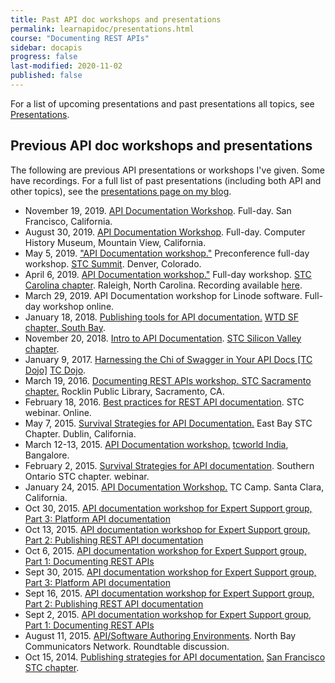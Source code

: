 ```yaml
---
title: Past API doc workshops and presentations
permalink: learnapidoc/presentations.html
course: "Documenting REST APIs"
sidebar: docapis
progress: false
last-modified: 2020-11-02
published: false
---
```


For a list of upcoming presentations and past presentations all topics, see [Presentations](https://idratherbewriting.com/presentations).

<h2>Previous API doc workshops and presentations</h2>

The following are previous API presentations or workshops I've given. Some have recordings. For a full list of past presentations (including both API and other topics), see the [presentations page on my blog](https://idratherbewriting.com/presentations/).
<ul>
  <li>November 19, 2019. <a href="https://idratherbewriting.com/blog/upcoming-api-doc-workshop-san-francisco-nov-19/">API Documentation Workshop</a>. Full-day. San Francisco, California.</li>
  <li>August 30, 2019. <a href="/2019/07/08/upcoming-api-documention-workshop-mountainview/">API Documentation Workshop</a>. Full-day. Computer History Museum, Mountain View, California.</li>
  <li>May 5, 2019. <a href="https://summit.stc.org/preconference/">"API Documentation workshop."</a> Preconference full-day workshop. <a href="https://summit.stc.org/">STC Summit</a>. Denver, Colorado. </li>
  <li>April 6, 2019. <a href="https://www.stc-carolina.org/events/documenting-rest-apis/">API Documentation workshop."</a> Full-day workshop. <a href="http://www.stc-carolina.org/">STC Carolina chapter</a>. Raleigh, North Carolina. Recording available <a href="https://idratherbewriting.com/learnapidoc/docapis_course_videos.html">here</a>.</li>
  <li>March 29, 2019. API Documentation workshop for Linode software. Full-day workshop online. </li>
    <li>January 18, 2018. <a href="https://idratherbewriting.com/2018/01/19/wtd-south-bay-publish-api-documentation-presentation/">Publishing tools for API documentation.</a>  <a href="https://www.meetup.com/Write-the-Docs-SF/events/246427319/">WTD SF chapter, South Bay</a>. </li>
    <li>November 20, 2018. <a href="https://idratherbewriting.com/2017/11/19/upcoming-api-doc-presentation-stc-sv-chapter/">Intro to API Documentation</a>. <a href="http://www.stc-siliconvalley.org/2017/11/06/november-20-2017-introduction-to-api-documentation/">STC Silicon Valley chapter</a>.</li>
   <li>January 9, 2017. <a href="https://idratherbewriting.com/2017/01/17/swagger-presentation-documenting-rest-apis/">Harnessing the Chi of Swagger in Your API Docs [TC Dojo]</a> <a href="http://www.single-sourcing.com/products/tcdojo/">TC Dojo</a>. </li>
   <li>March 19, 2016. <a href="https://idratherbewriting.com/2016/03/27/rest-api-workshop-recording-sacramento-stc/">Documenting REST APIs workshop. STC Sacramento chapter.</a> Rocklin Public Library, Sacramento, CA.</li>
   <li>February 18, 2016. <a href="https://idratherbewriting.com/files/apiwebinar/">Best practices for REST API documentation</a>. STC webinar. Online.</li>
   <li>May 7, 2015. <a href="https://idratherbewriting.com/2015/05/16/api-documentation-presentation-to-east-bay-stc-chapter/">Survival Strategies for API Documentation.</a> East Bay STC Chapter. Dublin, California.</li>
   <li>March 12-13, 2015. <a href="https://idratherbewriting.com/2015/03/19/recording-of-api-documentation-workshop-rest-and-javadoc-at-tcworld-india-2015/">API Documentation workshop.</a> <a href="http://conferences.tekom.de/tcworld-india-2015/">tcworld India</a>, Bangalore.</li>
   <li>February 2, 2015. <a href="https://idratherbewriting.com/2015/02/03/upcoming-webinar-survival-strategies-for-api-documentation/">Survival Strategies for API documentation</a>. Southern Ontario STC chapter. webinar.</li>
   <li>January 24, 2015. <a href="https://idratherbewriting.com/2015/01/27/api-workshop-video-audio-slides-workshop-files-from-tc-camp/">API Documentation Workshop.</a> TC Camp. Santa Clara, California.</li>
   <li>Oct 30, 2015. <a href="https://idratherbewriting.com/learnapidoc/">API documentation workshop for Expert Support group, Part 3: Platform API documentation</a></li>
   <li>Oct 13, 2015. <a href="https://idratherbewriting.com/learnapidoc/">API documentation workshop for Expert Support group, Part 2: Publishing REST API documentation</a></li>
   <li>Oct 6, 2015. <a href="https://idratherbewriting.com/learnapidoc/">API documentation workshop for Expert Support group, Part 1: Documenting REST APIs</a></li>
   <li>Sept 30, 2015. <a href="https://idratherbewriting.com/learnapidoc/">API documentation workshop for Expert Support group, Part 3: Platform API documentation</a></li>
   <li>Sept 16, 2015. <a href="https://idratherbewriting.com/learnapidoc/">API documentation workshop for Expert Support group, Part 2: Publishing REST API documentation</a></li>
   <li>Sept 2, 2015. <a href="https://idratherbewriting.com/learnapidoc/">API documentation workshop for Expert Support group, Part 1: Documenting REST APIs</a></li>
   <li>August 11, 2015. <a href="http://www.northbaycommunicators.org/2015/07/august-meeting-apisoftware-authoring-environments/">API/Software Authoring Environments</a>. North Bay Communicators Network. Roundtable discussion. </li>
   <li>Oct 15, 2014. <a href="https://idratherbewriting.com/2014/10/16/api-doc-presentation-slides-and-recording/">Publishing strategies for API documentation.</a> <a href="http://www.stc-sf.org/">San Francisco STC chapter</a>.</li>
</ul>
